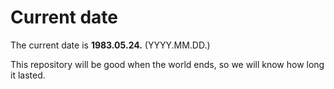 # Current date

The current date is **1983.05.24.** (YYYY.MM.DD.)

This repository will be good when the world ends, so we will know how long it lasted.